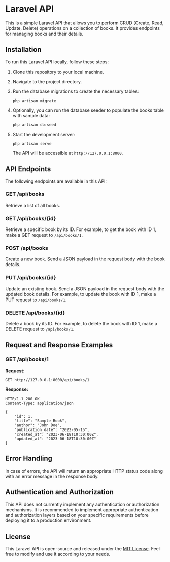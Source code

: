 # Laravel API

This is a simple Laravel API that allows you to perform CRUD (Create, Read, Update, Delete) operations on a collection of books. It provides endpoints for managing books and their details.

## Installation

To run this Laravel API locally, follow these steps:

1. Clone this repository to your local machine.
2. Navigate to the project directory.
3. Run the database migrations to create the necessary tables:

   ```
   php artisan migrate
   ```

4. Optionally, you can run the database seeder to populate the books table with sample data:

   ```
   php artisan db:seed
   ```

5. Start the development server:

   ```
   php artisan serve
   ```

   The API will be accessible at `http://127.0.0.1:8000`.

## API Endpoints

The following endpoints are available in this API:

### GET /api/books

Retrieve a list of all books.

### GET /api/books/{id}

Retrieve a specific book by its ID. For example, to get the book with ID 1, make a GET request to `/api/books/1`.

### POST /api/books

Create a new book. Send a JSON payload in the request body with the book details.

### PUT /api/books/{id}

Update an existing book. Send a JSON payload in the request body with the updated book details. For example, to update the book with ID 1, make a PUT request to `/api/books/1`.

### DELETE /api/books/{id}

Delete a book by its ID. For example, to delete the book with ID 1, make a DELETE request to `/api/books/1`.

## Request and Response Examples

### GET /api/books/1

**Request:**

```
GET http://127.0.0.1:8000/api/books/1
```

**Response:**

```
HTTP/1.1 200 OK
Content-Type: application/json

{
    "id": 1,
    "title": "Sample Book",
    "author": "John Doe",
    "publication_date": "2022-05-15",
    "created_at": "2023-06-18T10:30:00Z",
    "updated_at": "2023-06-18T10:30:00Z"
}
```

## Error Handling

In case of errors, the API will return an appropriate HTTP status code along with an error message in the response body.

## Authentication and Authorization

This API does not currently implement any authentication or authorization mechanisms. It is recommended to implement appropriate authentication and authorization layers based on your specific requirements before deploying it to a production environment.

## License

This Laravel API is open-source and released under the [MIT License](LICENSE). Feel free to modify and use it according to your needs.

